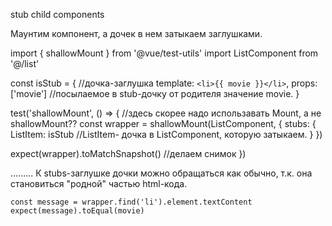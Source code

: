 stub child components

Маунтим компонент, а дочек в нем затыкаем заглушками.



import { shallowMount } from '@vue/test-utils'
import ListComponent from '@/list'

const isStub = {                     //дочка-заглушка
  template: `<li>{{ movie }}</li>`,
  props: ['movie']                   //посылаемое в stub-дочку от родителя значение movie.
}

test('shallowMount', () => {                        //здесь скорее надо использавать Mount, а не shallowMount??
  const wrapper = shallowMount(ListComponent, {
    stubs: {
      ListItem: isStub              //ListItem- дочка в ListComponent, которую затыкаем.
    }
  })

  expect(wrapper).toMatchSnapshot()   //делаем снимок
})


.........
К stubs-заглушке дочки можно обращаться как обычно, т.к. она становиться "родной" частью html-кода.

    const message = wrapper.find('li').element.textContent
    expect(message).toEqual(movie)


